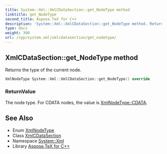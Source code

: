 ```yaml
---
title: System::Xml::XmlCDataSection::get_NodeType method
linktitle: get_NodeType
second_title: Aspose.TeX for C++
description: 'System::Xml::XmlCDataSection::get_NodeType method. Returns the type of the current node in C++.'
type: docs
weight: 300
url: /cpp/system.xml/xmlcdatasection/get_nodetype/
---
```

## XmlCDataSection::get_NodeType method


Returns the type of the current node.

```cpp
XmlNodeType System::Xml::XmlCDataSection::get_NodeType() override
```


### ReturnValue

The node type. For CDATA nodes, the value is [XmlNodeType::CDATA](../../xmlnodetype/).

## See Also

* Enum [XmlNodeType](../../xmlnodetype/)
* Class [XmlCDataSection](../)
* Namespace [System::Xml](../../)
* Library [Aspose.TeX for C++](../../../)
